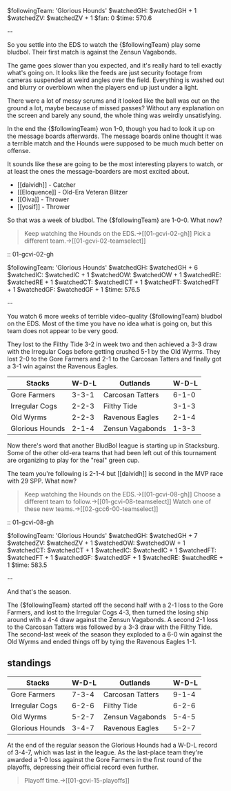 $followingTeam: 'Glorious Hounds'
$watchedGH: $watchedGH + 1
$watchedZV: $watchedZV + 1
$fan: 0
$time: 570.6

--

So you settle into the EDS to watch the {$followingTeam} play some bludbol. Their first match is against the Zensun Vagabonds.

The game goes slower than you expected, and it's really hard to tell exactly what's going on. It looks like the feeds are just security footage from cameras suspended at weird angles over the field. Everything is washed out and blurry or overblown when the players end up just under a light. 

There were a lot of messy scrums and it looked like the ball was out on the ground a lot, maybe because of missed passes? Without any explanation on the screen and barely any sound, the whole thing was weirdly unsatisfying.

In the end the {$followingTeam} won 1-0, though you had to look it up on the message boards afterwards. The message boards online thought it was a terrible match and the Hounds were supposed to be much much better on offense.

It sounds like these are going to be the most interesting players to watch, or at least the ones the message-boarders are most excited about.

* [[daividh]] - Catcher
* [[Eloquence]] - Old-Era Veteran Blitzer
* [[Oiva]] - Thrower
* [[yosif]] - Thrower


So that was a week of bludbol. The {$followingTeam} are 1-0-0. What now?

> Keep watching the Hounds on the EDS.->[[01-gcvi-02-gh]]
> Pick a different team.->[[01-gcvi-02-teamselect]]

:: 01-gcvi-02-gh

$followingTeam: 'Glorious Hounds'
$watchedGH: $watchedGH + 6
$watchedIC: $watchedIC + 1
$watchedOW: $watchedOW + 1
$watchedRE: $watchedRE + 1
$watchedCT: $watchedICT + 1
$watchedFT: $watchedFT + 1
$watchedGF: $watchedGF + 1
$time: 576.5

--

You watch 6 more weeks of terrible video-quality {$followingTeam} bludbol on the EDS. Most of the time you have no idea what is going on, but this team does not appear to be very good.

They lost to the Filthy Tide 3-2 in week two and then achieved a 3-3 draw with the Irregular Cogs before getting crushed 5-1 by the Old Wyrms. They lost 2-0 to the Gore Farmers and 2-1 to the Carcosan Tatters and finally got a 3-1 win against the Ravenous Eagles.

| Stacks | W-D-L | Outlands | W-D-L |
|-------|-----|--|--|
| Gore Farmers | 3-3-1 | Carcosan Tatters | 6-1-0 |
| Irregular Cogs | 2-2-3 | Filthy Tide | 3-1-3 |
| Old Wyrms | 2-2-3 | Ravenous Eagles | 2-1-4 |
| Glorious Hounds | 2-1-4 | Zensun Vagabonds | 1-3-3 |

Now there's word that another BludBol league is starting up in Stacksburg. Some of the other old-era teams that had been left out of this tournament are organizing to play for the "real" green cup.

The team you're following is 2-1-4 but [[daividh]] is second in the MVP race with 29 SPP. What now?

> Keep watching the Hounds on the EDS.->[[01-gcvi-08-gh]]
> Choose a different team to follow.->[[01-gcvi-08-teamselect]]
> Watch one of these new teams.->[[02-gcc6-00-teamselect]]


:: 01-gcvi-08-gh

$followingTeam: 'Glorious Hounds'
$watchedGH: $watchedGH + 7
$watchedZV: $watchedZV + 1
$watchedOW: $watchedOW + 1
$watchedCT: $watchedCT + 1
$watchedIC: $watchedIC + 1
$watchedFT: $watchedFT + 1
$watchedGF: $watchedGF + 1
$watchedRE: $watchedRE + 1
$time: 583.5

--

And that's the season.

The {$followingTeam} started off the second half with a 2-1 loss to the Gore Farmers, and lost to the Irregular Cogs 4-3, then turned the losing ship around with a 4-4 draw against the Zensun Vagabonds. A second 2-1 loss to the Carcosan Tatters was followed by a 3-3 draw with the Filthy Tide. The second-last week of the season they exploded to a 6-0 win against the Old Wyrms and ended things off by tying the Ravenous Eagles 1-1.

## standings

| Stacks | W-D-L | Outlands | W-D-L |
|-------|-----|--|--|
| Gore Farmers | 7-3-4 | Carcosan Tatters | 9-1-4 |
| Irregular Cogs | 6-2-6 | Filthy Tide | 6-2-6 |
| Old Wyrms | 5-2-7 | Zensun Vagabonds | 5-4-5 |
| Glorious Hounds | 3-4-7 | Ravenous Eagles | 5-2-7 |

At the end of the regular season the Glorious Hounds had a W-D-L record of 3-4-7, which was last in the league. As the last-place team they're awarded a 1-0 loss against the Gore Farmers in the first round of the playoffs, depressing their official record even further.

> Playoff time.->[[01-gcvi-15-playoffs]]